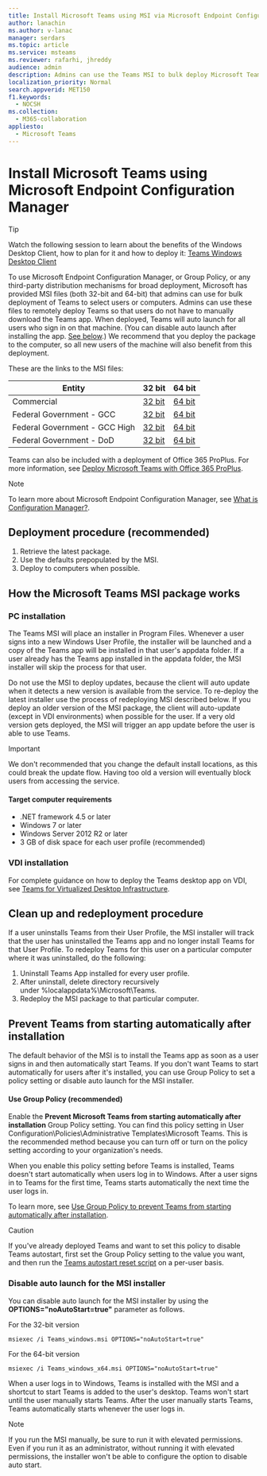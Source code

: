 ```yaml
---
title: Install Microsoft Teams using MSI via Microsoft Endpoint Configuration Manager
author: lanachin
ms.author: v-lanac
manager: serdars
ms.topic: article
ms.service: msteams
ms.reviewer: rafarhi, jhreddy
audience: admin
description: Admins can use the Teams MSI to bulk deploy Microsoft Teams to select users or computers.
localization_priority: Normal
search.appverid: MET150
f1.keywords:
  - NOCSH
ms.collection: 
  - M365-collaboration
appliesto: 
  - Microsoft Teams
---
```


# Install Microsoft Teams using Microsoft Endpoint Configuration Manager

> [!Tip]
> Watch the following session to learn about the benefits of the Windows Desktop Client, how to plan for it and how to deploy it: [Teams Windows Desktop Client](https://aka.ms/teams-clients)

To use Microsoft Endpoint Configuration Manager, or Group Policy, or any third-party distribution mechanisms for broad deployment, Microsoft has provided MSI files (both 32-bit and 64-bit) that admins can use for bulk deployment of Teams to select users or computers. Admins can use these files to remotely deploy Teams so that users do not have to manually download the Teams app. When deployed, Teams will auto launch for all users who sign in on that machine. (You can disable auto launch after installing the app. [See below](#disable-auto-launch-for-the-msi-installer).)
We recommend that you deploy the package to the computer, so all new users of the machine will also benefit from this deployment.

These are the links to the MSI files:


|Entity  |32 bit      |64 bit      |
|---------|---------|---------|
|Commercial     | [32 bit](https://teams.microsoft.com/downloads/desktopurl?env=production&plat=windows&managedInstaller=true&download=true)        | [64 bit](https://teams.microsoft.com/downloads/desktopurl?env=production&plat=windows&arch=x64&managedInstaller=true&download=true)       |
|Federal Government - GCC     | [32 bit](https://teams.microsoft.com/downloads/desktopurl?env=production&plat=windows&managedInstaller=true&ring=general_gcc&download=true)       | [64 bit](https://teams.microsoft.com/downloads/desktopurl?env=production&plat=windows&arch=x64&managedInstaller=true&ring=general_gcc&download=true)        |
|Federal Government - GCC High    | [32 bit](https://gov.teams.microsoft.us/downloads/desktopurl?env=production&plat=windows&managedInstaller=true&download=true)         | [64 bit](https://gov.teams.microsoft.us/downloads/desktopurl?env=production&plat=windows&arch=x64&managedInstaller=true&download=true)        |
|Federal Government - DoD     | [32 bit](https://dod.teams.microsoft.us/downloads/desktopurl?env=production&plat=windows&managedInstaller=true&download=true)        | [64 bit](https://dod.teams.microsoft.us/downloads/desktopurl?env=production&plat=windows&arch=x64&managedInstaller=true&download=true)        |

Teams can also be included with a deployment of Office 365 ProPlus. For more information, see [Deploy Microsoft Teams with Office 365 ProPlus](https://docs.microsoft.com/deployoffice/teams-install).

> [!Note]
> To learn more about Microsoft Endpoint Configuration Manager, see [What is Configuration Manager?](https://docs.microsoft.com/configmgr/core/understand/introduction).

## Deployment procedure (recommended)

1. Retrieve the latest package.
2. Use the defaults prepopulated by the MSI.
3. Deploy to computers when possible.

## How the Microsoft Teams MSI package works

### PC installation

The Teams MSI will place an installer in Program Files. Whenever a user signs into a new Windows User Profile, the installer will be launched and a copy of the Teams app will be installed in that user's appdata folder. If a user already has the Teams app installed in the appdata folder, the MSI installer will skip the process for that user.

Do not use the MSI to deploy updates, because the client will auto update when it detects a new version is available from the service. To re-deploy the latest installer use the process of redeploying MSI described below. If you deploy an older version of the MSI package, the client will auto-update (except in VDI environments) when possible for the user. If a very old version gets deployed, the MSI will trigger an app update before the user is able to use Teams.

> [!Important]
> We don't recommended that you change the default install locations, as this could break the update flow. Having too old a version will eventually block users from accessing the service.

#### Target computer requirements

- .NET framework 4.5 or later
- Windows 7 or later
- Windows Server 2012 R2 or later
- 3 GB of disk space for each user profile (recommended)

### VDI installation

For complete guidance on how to deploy the Teams desktop app on VDI, see [Teams for Virtualized Desktop Infrastructure](teams-for-vdi.md).

## Clean up and redeployment procedure

If a user uninstalls Teams from their User Profile, the MSI installer will track that the user has uninstalled the Teams app and no longer install Teams for that User Profile. To redeploy Teams for this user on a particular computer where it was uninstalled, do the following:

1. Uninstall Teams App installed for every user profile.
2. After uninstall, delete directory recursively under %localappdata%\Microsoft\Teams\.
3. Redeploy the MSI package to that particular computer.

## Prevent Teams from starting automatically after installation

The default behavior of the MSI is to install the Teams app as soon as a user signs in and then automatically start Teams. If you don't want Teams to start automatically for users after it's installed, you can use Group Policy to set a policy setting or disable auto launch for the MSI installer.

#### Use Group Policy (recommended)

Enable the **Prevent Microsoft Teams from starting automatically after installation** Group Policy setting. You can find this policy setting in User Configuration\Policies\Administrative Templates\Microsoft Teams. This is the recommended method because you can turn off or turn on the policy setting according to your organization's needs.

When you enable this policy setting before Teams is installed, Teams doesn't start automatically when users log in to Windows. After a user signs in to Teams for the first time, Teams starts automatically the next time the user logs in.

To learn more, see [Use Group Policy to prevent Teams from starting automatically after installation](https://docs.microsoft.com/deployoffice/teams-install#use-group-policy-to-prevent-microsoft-teams-from-starting-automatically-after-installation).

> [!CAUTION]
> If you've already deployed Teams and want to set this policy to disable Teams autostart, first set the Group Policy setting to the value you want, and then run the [Teams autostart reset script](scripts/powershell-script-teams-reset-autostart.md) on a per-user basis.

### Disable auto launch for the MSI installer

You can disable auto launch for the MSI installer by using the **OPTIONS="noAutoStart=true"** parameter as follows.  

For the 32-bit version

```console
msiexec /i Teams_windows.msi OPTIONS="noAutoStart=true"
```

For the 64-bit version

```console
msiexec /i Teams_windows_x64.msi OPTIONS="noAutoStart=true"
```

When a user logs in to Windows, Teams is installed with the MSI and a shortcut to start Teams is added to the user's desktop. Teams won't start until the user manually starts Teams. After the user manually starts Teams, Teams automatically starts whenever the user logs in.

> [!Note]
> If you run the MSI manually, be sure to run it with elevated permissions. Even if you run it as an administrator, without running it with elevated permissions, the installer won't be able to configure the option to disable auto start.
